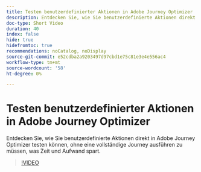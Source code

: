 ```yaml
---
title: Testen benutzerdefinierter Aktionen in Adobe Journey Optimizer
description: Entdecken Sie, wie Sie benutzerdefinierte Aktionen direkt in Adobe Journey Optimizer testen können, ohne eine vollständige Journey ausführen zu müssen, was Zeit und Aufwand spart.
doc-type: Short Video
duration: 40
index: false
hide: true
hidefromtoc: true
recommendations: noCatalog, noDisplay
source-git-commit: e52cdba2a9203497d97cbd1e75c81e3e4e556ac4
workflow-type: tm+mt
source-wordcount: '58'
ht-degree: 0%

---
```



# Testen benutzerdefinierter Aktionen in Adobe Journey Optimizer

Entdecken Sie, wie Sie benutzerdefinierte Aktionen direkt in Adobe Journey Optimizer testen können, ohne eine vollständige Journey ausführen zu müssen, was Zeit und Aufwand spart.

<!-- 62_S522_3442522_39_testing-custom-actions-in-adobe-journey-optimizer -->
>[!VIDEO](https://video.tv.adobe.com/v/3458211/?learn=on&enablevpops=true)
